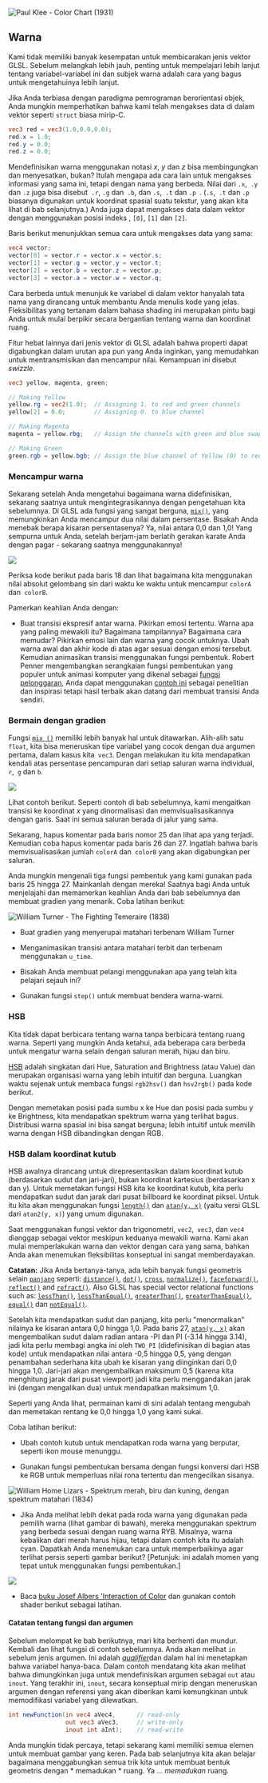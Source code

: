 ![Paul Klee - Color Chart (1931)](klee.jpg)

## Warna

Kami tidak memiliki banyak kesempatan untuk membicarakan jenis vektor GLSL. Sebelum melangkah lebih jauh, penting untuk mempelajari lebih lanjut tentang variabel-variabel ini dan subjek warna adalah cara yang bagus untuk mengetahuinya lebih lanjut.

Jika Anda terbiasa dengan paradigma pemrograman berorientasi objek, Anda mungkin memperhatikan bahwa kami telah mengakses data di dalam vektor seperti `struct` biasa mirip-C.

```glsl
vec3 red = vec3(1.0,0.0,0.0);
red.x = 1.0;
red.y = 0.0;
red.z = 0.0;
```

Mendefinisikan warna menggunakan notasi *x*, *y* dan *z* bisa membingungkan dan menyesatkan, bukan? Itulah mengapa ada cara lain untuk mengakses informasi yang sama ini, tetapi dengan nama yang berbeda. Nilai dari `.x`,` .y` dan `.z` juga bisa disebut` .r`, `.g` dan` .b`, dan `.s`,` .t` dan `.p `. (`.s`,` .t` dan `.p` biasanya digunakan untuk koordinat spasial suatu tekstur, yang akan kita lihat di bab selanjutnya.) Anda juga dapat mengakses data dalam vektor dengan menggunakan posisi indeks , `[0]`, `[1]` dan `[2]`.

Baris berikut menunjukkan semua cara untuk mengakses data yang sama:

```glsl
vec4 vector;
vector[0] = vector.r = vector.x = vector.s;
vector[1] = vector.g = vector.y = vector.t;
vector[2] = vector.b = vector.z = vector.p;
vector[3] = vector.a = vector.w = vector.q;
```

Cara berbeda untuk menunjuk ke variabel di dalam vektor hanyalah tata nama yang dirancang untuk membantu Anda menulis kode yang jelas. Fleksibilitas yang tertanam dalam bahasa shading ini merupakan pintu bagi Anda untuk mulai berpikir secara bergantian tentang warna dan koordinat ruang.

Fitur hebat lainnya dari jenis vektor di GLSL adalah bahwa properti dapat digabungkan dalam urutan apa pun yang Anda inginkan, yang memudahkan untuk mentransmisikan dan mencampur nilai. Kemampuan ini disebut *swizzle*.

```glsl
vec3 yellow, magenta, green;

// Making Yellow
yellow.rg = vec2(1.0);  // Assigning 1. to red and green channels
yellow[2] = 0.0;        // Assigning 0. to blue channel

// Making Magenta
magenta = yellow.rbg;   // Assign the channels with green and blue swapped

// Making Green
green.rgb = yellow.bgb; // Assign the blue channel of Yellow (0) to red and blue channels
```

### Mencampur warna

Sekarang setelah Anda mengetahui bagaimana warna didefinisikan, sekarang saatnya untuk mengintegrasikannya dengan pengetahuan kita sebelumnya. Di GLSL ada fungsi yang sangat berguna, [`mix()`](../glossary/?search=mix), yang memungkinkan Anda mencampur dua nilai dalam persentase. Bisakah Anda menebak berapa kisaran persentasenya? Ya, nilai antara 0,0 dan 1,0! Yang sempurna untuk Anda, setelah berjam-jam berlatih gerakan karate Anda dengan pagar - sekarang saatnya menggunakannya!

![](mix-f.jpg)

Periksa kode berikut pada baris 18 dan lihat bagaimana kita menggunakan nilai absolut gelombang sin dari waktu ke waktu untuk mencampur `colorA` dan` colorB`.

<div class="codeAndCanvas" data="mix.frag"> </div>

Pamerkan keahlian Anda dengan:

* Buat transisi ekspresif antar warna. Pikirkan emosi tertentu. Warna apa yang paling mewakili itu? Bagaimana tampilannya? Bagaimana cara memudar? Pikirkan emosi lain dan warna yang cocok untuknya. Ubah warna awal dan akhir kode di atas agar sesuai dengan emosi tersebut. Kemudian animasikan transisi menggunakan fungsi pembentuk. Robert Penner mengembangkan serangkaian fungsi pembentukan yang populer untuk animasi komputer yang dikenal sebagai [fungsi pelonggaran](http://easings.net/), Anda dapat menggunakan [contoh ini](../edit.php#06/easing.frag) sebagai penelitian dan inspirasi tetapi hasil terbaik akan datang dari membuat transisi Anda sendiri.

### Bermain dengan gradien

Fungsi [`mix ()`](../glossary/?search=mix) memiliki lebih banyak hal untuk ditawarkan. Alih-alih satu `float`, kita bisa meneruskan tipe variabel yang cocok dengan dua argumen pertama, dalam kasus kita` vec3`. Dengan melakukan itu kita mendapatkan kendali atas persentase pencampuran dari setiap saluran warna individual, `r`,` g` dan `b`.

![](mix-vec.jpg)

Lihat contoh berikut. Seperti contoh di bab sebelumnya, kami mengaitkan transisi ke koordinat *x* yang dinormalisasi dan memvisualisasikannya dengan garis. Saat ini semua saluran berada di jalur yang sama.

Sekarang, hapus komentar pada baris nomor 25 dan lihat apa yang terjadi. Kemudian coba hapus komentar pada baris 26 dan 27. Ingatlah bahwa baris memvisualisasikan jumlah `colorA` dan` colorB` yang akan digabungkan per saluran.

<div class = "codeAndCanvas" data = "gradient.frag"> </div>

Anda mungkin mengenali tiga fungsi pembentuk yang kami gunakan pada baris 25 hingga 27. Mainkanlah dengan mereka! Saatnya bagi Anda untuk menjelajahi dan memamerkan keahlian Anda dari bab sebelumnya dan membuat gradien yang menarik. Coba latihan berikut:

![William Turner - The Fighting Temeraire (1838)](turner.jpg)

* Buat gradien yang menyerupai matahari terbenam William Turner

* Menganimasikan transisi antara matahari terbit dan terbenam menggunakan `u_time`.

* Bisakah Anda membuat pelangi menggunakan apa yang telah kita pelajari sejauh ini?

* Gunakan fungsi `step()` untuk membuat bendera warna-warni.

### HSB

Kita tidak dapat berbicara tentang warna tanpa berbicara tentang ruang warna. Seperti yang mungkin Anda ketahui, ada beberapa cara berbeda untuk mengatur warna selain dengan saluran merah, hijau dan biru.

[HSB](http://en.wikipedia.org/wiki/HSL_and_HSV) adalah singkatan dari Hue, Saturation and Brightness (atau Value) dan merupakan organisasi warna yang lebih intuitif dan berguna. Luangkan waktu sejenak untuk membaca fungsi `rgb2hsv()` dan `hsv2rgb()` pada kode berikut.

Dengan memetakan posisi pada sumbu x ke Hue dan posisi pada sumbu y ke Brightness, kita mendapatkan spektrum warna yang terlihat bagus. Distribusi warna spasial ini bisa sangat berguna; lebih intuitif untuk memilih warna dengan HSB dibandingkan dengan RGB.

<div class = "codeAndCanvas" data = "hsb.frag"> </div>

### HSB dalam koordinat kutub

HSB awalnya dirancang untuk direpresentasikan dalam koordinat kutub (berdasarkan sudut dan jari-jari), bukan koordinat kartesius (berdasarkan x dan y). Untuk memetakan fungsi HSB kita ke koordinat kutub, kita perlu mendapatkan sudut dan jarak dari pusat billboard ke koordinat piksel. Untuk itu kita akan menggunakan fungsi [`length()`](../glossary/?search=length) dan [`atan(y, x)`](../glossary/?search=atan) (yaitu versi GLSL dari `atan2(y, x)`) yang umum digunakan.

Saat menggunakan fungsi vektor dan trigonometri, `vec2`,` vec3`, dan `vec4` dianggap sebagai vektor meskipun keduanya mewakili warna. Kami akan mulai memperlakukan warna dan vektor dengan cara yang sama, bahkan Anda akan menemukan fleksibilitas konseptual ini sangat memberdayakan.

**Catatan:** Jika Anda bertanya-tanya, ada lebih banyak fungsi geometris selain [`panjang`](../glossary/?search=length) seperti: [`distance()`](../glossary/?search=distance), [`dot()`](../glossary/?search=dot), [`cross`](../glossary/?search=cross), [`normalize()`](../glossary/?search=normalize), [`faceforward()`](../glossary/?search=faceforward), [`reflect()`](../glossary/?search=reflect) and [`refract()`](../glossary/?search=refract). Also GLSL has special vector relational functions such as: [`lessThan()`](../glossary/?search=lessThan), [`lessThanEqual()`](../glossary/?search=lessThanEqual), [`greaterThan()`](../glossary/?search=greaterThan), [`greaterThanEqual()`](../glossary/?search=greaterThanEqual), [`equal()`](../glossary/?search=equal) dan [`notEqual()`](../glossary/?search=notEqual).

Setelah kita mendapatkan sudut dan panjang, kita perlu "menormalkan" nilainya ke kisaran antara 0,0 hingga 1,0. Pada baris 27, [`atan(y, x)`](../glossary/?search=atan) akan mengembalikan sudut dalam radian antara -PI dan PI (-3.14 hingga 3.14), jadi kita perlu membagi angka ini oleh `TWO_PI` (didefinisikan di bagian atas kode) untuk mendapatkan nilai antara -0,5 hingga 0,5, yang dengan penambahan sederhana kita ubah ke kisaran yang diinginkan dari 0,0 hingga 1,0. Jari-jari akan mengembalikan maksimum 0,5 (karena kita menghitung jarak dari pusat viewport) jadi kita perlu menggandakan jarak ini (dengan mengalikan dua) untuk mendapatkan maksimum 1,0.

Seperti yang Anda lihat, permainan kami di sini adalah tentang mengubah dan memetakan rentang ke 0,0 hingga 1,0 yang kami sukai.

<div class = "codeAndCanvas" data = "hsb-colorwheel.frag"> </div>

Coba latihan berikut:

* Ubah contoh kutub untuk mendapatkan roda warna yang berputar, seperti ikon mouse menunggu.

* Gunakan fungsi pembentukan bersama dengan fungsi konversi dari HSB ke RGB untuk memperluas nilai rona tertentu dan mengecilkan sisanya.

![William Home Lizars - Spektrum merah, biru dan kuning, dengan spektrum matahari (1834)](spectrums.jpg)

* Jika Anda melihat lebih dekat pada roda warna yang digunakan pada pemilih warna (lihat gambar di bawah), mereka menggunakan spektrum yang berbeda sesuai dengan ruang warna RYB. Misalnya, warna kebalikan dari merah harus hijau, tetapi dalam contoh kita itu adalah cyan. Dapatkah Anda menemukan cara untuk memperbaikinya agar terlihat persis seperti gambar berikut? [Petunjuk: ini adalah momen yang tepat untuk menggunakan fungsi pembentukan.]

![](colorwheel.png)

* Baca [buku Josef Albers 'Interaction of Color](http://www.goodreads.com/book/show/111113.Interaction_of_Color) dan gunakan contoh shader berikut sebagai latihan.

<div class = "glslGallery" data = "160505191155,160505193939,160505200330,160509131554,160509131509,160509131420,160509131240" data-properties = "clickRun: editor, openFrameIcon: false, showAuthor: false"> </div>

#### Catatan tentang fungsi dan argumen

Sebelum melompat ke bab berikutnya, mari kita berhenti dan mundur. Kembali dan lihat fungsi di contoh sebelumnya. Anda akan melihat `in` sebelum jenis argumen. Ini adalah [*qualifier*](http://www.shaderific.com/glsl-qualifiers/#inputqualifier) ​​dan dalam hal ini menetapkan bahwa variabel hanya-baca. Dalam contoh mendatang kita akan melihat bahwa dimungkinkan juga untuk mendefinisikan argumen sebagai `out` atau` inout`. Yang terakhir ini, `inout`, secara konseptual mirip dengan meneruskan argumen dengan referensi yang akan diberikan kami kemungkinan untuk memodifikasi variabel yang dilewatkan.

```glsl
int newFunction(in vec4 aVec4,      // read-only
                out vec3 aVec3,     // write-only
                inout int aInt);    // read-write
```


Anda mungkin tidak percaya, tetapi sekarang kami memiliki semua elemen untuk membuat gambar yang keren. Pada bab selanjutnya kita akan belajar bagaimana menggabungkan semua trik kita untuk membuat bentuk geometris dengan * memadukan * ruang. Ya ... *memadukan* ruang.